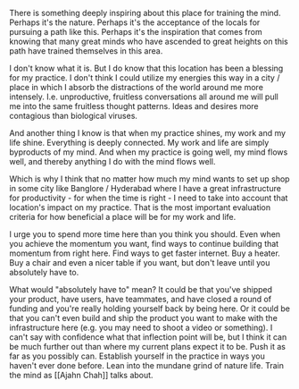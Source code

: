 There is something deeply inspiring about this place for training the mind. Perhaps it's the nature. Perhaps it's the acceptance of the locals for pursuing a path like this. Perhaps it's the inspiration that comes from knowing that many great minds who have ascended to great heights on this path have trained themselves in this area.

I don't know what it is. But I do know that this location has been a blessing for my practice. I don't think I could utilize my energies this way in a city / place in which I absorb the distractions of the world around me more intensely. I.e. unproductive, fruitless conversations all around me will pull me into the same fruitless thought patterns. Ideas and desires more contagious than biological viruses.

And another thing I know is that when my practice shines, my work and my life shine. Everything is deeply connected. My work and life are simply byproducts of my mind. And when my practice is going well, my mind flows well, and thereby anything I do with the mind flows well.

Which is why I think that no matter how much my mind wants to set up shop in some city like Banglore / Hyderabad where I have a great infrastructure for productivity - for when the time is right - I need to take into account that location's impact on my practice. That is the most important evaluation criteria for how beneficial a place will be for my work and life.

I urge you to spend more time here than you think you should. Even when you achieve the momentum you want, find ways to continue building that momentum from right here. Find ways to get faster internet. Buy a heater. Buy a chair and even a nicer table if you want, but don't leave until you absolutely have to.

What would "absolutely have to" mean? It could be that you've shipped your product, have users, have teammates, and have closed a round of funding and you're really holding yourself back by being here. Or it could be that you can't even build and ship the product you want to make with the infrastructure here (e.g. you may need to shoot a video or something). I can't say with confidence what that inflection point will be, but I think it can be much further out than where my current plans expect it to be. Push it as far as you possibly can. Establish yourself in the practice in ways you haven't ever done before. Lean into the mundane grind of nature life. Train the mind as [[Ajahn Chah]] talks about.